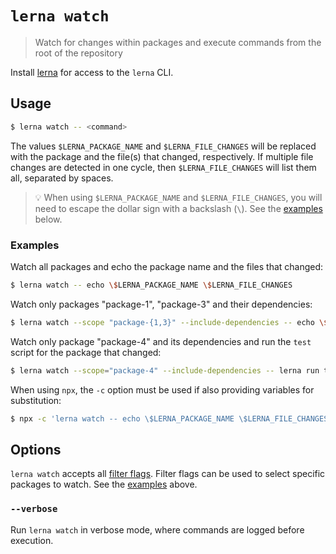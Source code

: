 # `lerna watch`

> Watch for changes within packages and execute commands from the root of the repository

Install [lerna](https://www.npmjs.com/package/lerna) for access to the `lerna` CLI.

## Usage

```sh
$ lerna watch -- <command>
```

The values `$LERNA_PACKAGE_NAME` and `$LERNA_FILE_CHANGES` will be replaced with the package and the file(s) that changed, respectively. If multiple file changes are detected in one cycle, then `$LERNA_FILE_CHANGES` will list them all, separated by spaces.

> 💡 When using `$LERNA_PACKAGE_NAME` and `$LERNA_FILE_CHANGES`, you will need to escape the dollar sign with a backslash (`\`). See the [examples](#examples) below.

### Examples

Watch all packages and echo the package name and the files that changed:

```sh
$ lerna watch -- echo \$LERNA_PACKAGE_NAME \$LERNA_FILE_CHANGES
```

Watch only packages "package-1", "package-3" and their dependencies:

```sh
$ lerna watch --scope "package-{1,3}" --include-dependencies -- echo \$LERNA_PACKAGE_NAME \$LERNA_FILE_CHANGES
```

Watch only package "package-4" and its dependencies and run the `test` script for the package that changed:

```sh
$ lerna watch --scope="package-4" --include-dependencies -- lerna run test --scope=\$LERNA_PACKAGE_NAME
```

When using `npx`, the `-c` option must be used if also providing variables for substitution:

```sh
$ npx -c 'lerna watch -- echo \$LERNA_PACKAGE_NAME \$LERNA_FILE_CHANGES'
```

## Options

`lerna watch` accepts all [filter flags](https://www.npmjs.com/package/@lerna/filter-options). Filter flags can be used to select specific packages to watch. See the [examples](#examples) above.

### `--verbose`

Run `lerna watch` in verbose mode, where commands are logged before execution.
